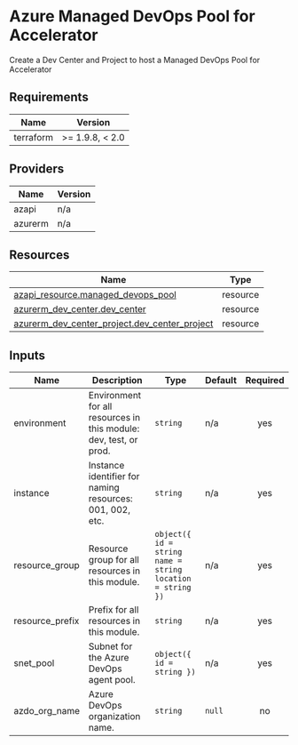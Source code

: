 <!-- BEGIN_TF_DOCS -->
<!-- markdown-table-prettify-ignore-start -->
# Azure Managed DevOps Pool for Accelerator

Create a Dev Center and Project to host a Managed DevOps Pool for Accelerator

## Requirements

| Name | Version |
|------|---------|
| terraform | >= 1.9.8, < 2.0 |

## Providers

| Name | Version |
|------|---------|
| azapi | n/a |
| azurerm | n/a |

## Resources

| Name | Type |
|------|------|
| [azapi_resource.managed_devops_pool](https://registry.terraform.io/providers/Azure/azapi/latest/docs/resources/resource) | resource |
| [azurerm_dev_center.dev_center](https://registry.terraform.io/providers/hashicorp/azurerm/latest/docs/resources/dev_center) | resource |
| [azurerm_dev_center_project.dev_center_project](https://registry.terraform.io/providers/hashicorp/azurerm/latest/docs/resources/dev_center_project) | resource |

## Inputs

| Name | Description | Type | Default | Required |
|------|-------------|------|---------|:--------:|
| environment | Environment for all resources in this module: dev, test, or prod. | `string` | n/a | yes |
| instance | Instance identifier for naming resources: 001, 002, etc. | `string` | n/a | yes |
| resource\_group | Resource group for all resources in this module. | ```object({ id = string name = string location = string })``` | n/a | yes |
| resource\_prefix | Prefix for all resources in this module. | `string` | n/a | yes |
| snet\_pool | Subnet for the Azure DevOps agent pool. | ```object({ id = string })``` | n/a | yes |
| azdo\_org\_name | Azure DevOps organization name. | `string` | `null` | no |
<!-- markdown-table-prettify-ignore-end -->
<!-- END_TF_DOCS -->
